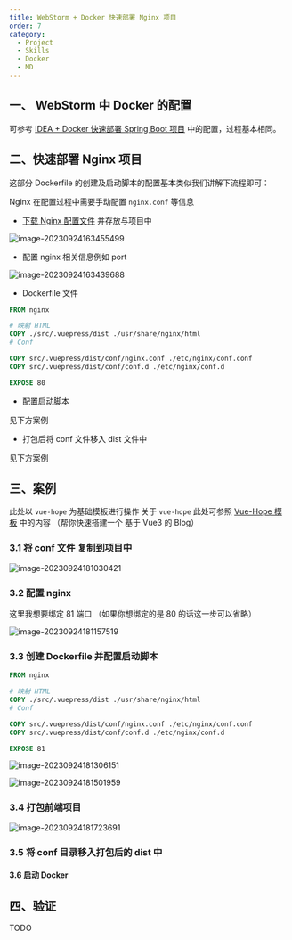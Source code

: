 ```yaml
---
title: WebStorm + Docker 快速部署 Nginx 项目
order: 7
category:
  - Project
  - Skills
  - Docker
  - MD
---
```


## 一、 WebStorm 中 Docker 的配置

可参考 [IDEA + Docker 快速部署 Spring Boot 项目](./docker_06.md) 中的配置，过程基本相同。

## 二、快速部署 Nginx 项目

这部分 Dockerfile 的创建及启动脚本的配置基本类似我们讲解下流程即可：

Nginx 在配置过程中需要手动配置 `nginx.conf` 等信息

- [下载 Nginx 配置文件](https://yong-gan-niu-niu-1311841992.cos.ap-beijing.myqcloud.com/tools/conf.zip) 并存放与项目中

![image-20230924163455499](https://yong-gan-niu-niu-1311841992.cos.ap-beijing.myqcloud.com/images/image-20230924163455499.png)

- 配置 nginx 相关信息例如 port

![image-20230924163439688](https://yong-gan-niu-niu-1311841992.cos.ap-beijing.myqcloud.com/images/image-20230924163439688.png)

- Dockerfile 文件

```dockerfile
FROM nginx

# 映射 HTML
COPY ./src/.vuepress/dist ./usr/share/nginx/html
# Conf

COPY src/.vuepress/dist/conf/nginx.conf ./etc/nginx/conf.conf
COPY src/.vuepress/dist/conf/conf.d ./etc/nginx/conf.d

EXPOSE 80
```

- 配置启动脚本

见下方案例

- 打包后将 conf 文件移入 dist 文件中

见下方案例

## 三、案例

此处以 `vue-hope` 为基础模板进行操作 关于 `vue-hope` 此处可参照 [Vue-Hope 模板](../../HelloWorld/Vue-Hope) 中的内容 （帮你快速搭建一个 基于 Vue3 的 Blog）

### 3.1 将 conf 文件 复制到项目中

![image-20230924181030421](https://yong-gan-niu-niu-1311841992.cos.ap-beijing.myqcloud.com/images/image-20230924181030421.png)

### 3.2 配置 nginx

这里我想要绑定 81 端口 （如果你想绑定的是 80 的话这一步可以省略）

![image-20230924181157519](https://yong-gan-niu-niu-1311841992.cos.ap-beijing.myqcloud.com/images/image-20230924181157519.png)

### 3.3 创建 Dockerfile 并配置启动脚本

```dockerfile
FROM nginx

# 映射 HTML
COPY ./src/.vuepress/dist ./usr/share/nginx/html
# Conf

COPY src/.vuepress/dist/conf/nginx.conf ./etc/nginx/conf.conf
COPY src/.vuepress/dist/conf/conf.d ./etc/nginx/conf.d

EXPOSE 81
```



![image-20230924181306151](https://yong-gan-niu-niu-1311841992.cos.ap-beijing.myqcloud.com/images/image-20230924181306151.png)

![image-20230924181501959](https://yong-gan-niu-niu-1311841992.cos.ap-beijing.myqcloud.com/images/image-20230924181501959.png)



### 3.4 打包前端项目

![image-20230924181723691](https://yong-gan-niu-niu-1311841992.cos.ap-beijing.myqcloud.com/images/image-20230924181723691.png)

### 3.5 将 conf 目录移入打包后的 dist 中



#### 3.6 启动 Docker



## 四、验证

TODO

### 

